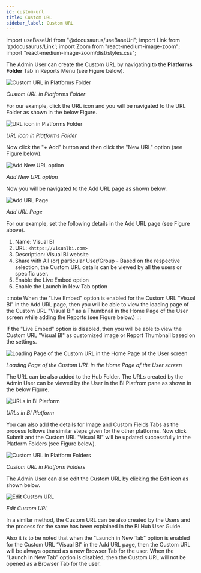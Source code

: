 ```yaml
---
id: custom-url
title: Custom URL
sidebar_label: Custom URL
---
```


import useBaseUrl from "@docusaurus/useBaseUrl";
import Link from '@docusaurus/Link';
import Zoom from "react-medium-image-zoom";
import "react-medium-image-zoom/dist/styles.css";

The Admin User can create the Custom URL by navigating to the **Platforms Folder** Tab in Reports Menu (see Figure below).

  <div style={{textAlign: 'center'}}>
    <Zoom>
      <img alt="Custom URL in Platforms Folder" src={useBaseUrl('doc-images/admin-guide/admin-functions/custom-url/csu1.png')}/>
    </Zoom>
  </div>

  *Custom URL in Platforms Folder*

For our example, click the URL icon and you will be navigated to the URL Folder as shown in the below Figure.
  <div style={{textAlign: 'center'}}>
    <Zoom>
      <img alt="URL icon in Platforms Folder" src={useBaseUrl('doc-images/admin-guide/admin-functions/custom-url/csu2.png')}/>
    </Zoom>
  </div>

  *URL icon in Platforms Folder*

Now click the "+ Add" button and then click the "New URL" option (see Figure below).
  <div style={{textAlign: 'center'}}>
    <Zoom>
      <img alt="Add New URL option" src={useBaseUrl('doc-images/admin-guide/admin-functions/custom-url/csu3.png')}/>
    </Zoom>
  </div>

*Add New URL option*

Now you will be navigated to the Add URL page as shown below.
  <div style={{textAlign: 'center'}}>
    <Zoom>
      <img alt="Add URL Page" src={useBaseUrl('doc-images/admin-guide/admin-functions/custom-url/csu4.png')}/>
    </Zoom>
  </div>

  *Add URL Page*

For our example, set the following details in the Add URL page (see Figure above).

1. Name: Visual BI
1. URL: `<https://visualbi.com>`
1. Description: Visual BI website
1. Share with All (or) particular User/Group - Based on the respective selection, the Custom URL details can be viewed by all the users or specific user.
1. Enable the Live Embed option
1. Enable the Launch in New Tab option

:::note
When the "Live Embed" option is enabled for the Custom URL "Visual BI" in the Add URL page, then you will be able to view the loading page of the Custom URL "Visual BI" as a Thumbnail in the Home Page of the User screen while adding the Reports (see Figure below.)
:::

If the "Live Embed" option is disabled, then you will be able to view the Custom URL "Visual BI" as customized image or Report Thumbnail based on the settings.
  <div style={{textAlign: 'center'}}>
    <Zoom>
      <img alt="Loading Page of the Custom URL in the Home Page of the User screen" src={useBaseUrl('doc-images/admin-guide/admin-functions/custom-url/lee1.png')}/>
    </Zoom>
  </div>

*Loading Page of the Custom URL in the Home Page of the User screen*

The URL can be also added to the Hub Folder. The URLs created by the Admin User can be viewed by the User in the BI Platfrom pane as shown in the below Figure.
  <div style={{textAlign: 'center'}}>
    <Zoom>
      <img alt="URLs in BI Platform" src={useBaseUrl('doc-images/admin-guide/admin-functions/custom-url/crl1.png')}/>
    </Zoom>
  </div>

  *URLs in BI Platform*

You can also add the details for Image and Custom Fields Tabs as the process follows the similar steps given for the other platforms. Now click Submit and the Custom URL "Visual BI" will be updated successfully in the Platform Folders (see Figure below).
  <div style={{textAlign: 'center'}}>
    <Zoom>
      <img alt="Custom URL in Platform Folders" src={useBaseUrl('doc-images/admin-guide/admin-functions/custom-url/csu5.png')}/>
    </Zoom>
  </div>

  *Custom URL in Platform Folders*

The Admin User can also edit the Custom URL by clicking the Edit icon as shown below.
  <div style={{textAlign: 'center'}}>
    <Zoom>
      <img alt="Edit Custom URL" src={useBaseUrl('doc-images/admin-guide/admin-functions/custom-url/csu5a.png')}/>
    </Zoom>
  </div>

  *Edit Custom URL*

In a similar method, the Custom URL can be also created by the Users and the process for the same has been explained in the BI Hub User Guide.

Also it is to be noted that when the "Launch in New Tab" option is enabled for the Custom URL “Visual BI” in the Add URL page, then the Custom URL will be always opened as a new Browser Tab for the user. When the “Launch In New Tab” option is disabled, then the Custom URL will not be opened as a Browser Tab for the user.
